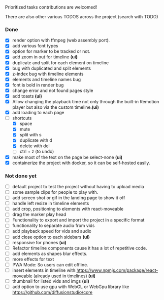 Prioritized tasks contributions are welcomed!

There are also other various TODOS across the project (search with TODO)

### Done 

- [x] render option with ffmpeg (web assembly port).
- [x] add various font types
- [x] option for marker to be tracked or not.
- [x] add zoom in out for timeline **(ui)**
- [x] duplicate and split for each element on timeline
- [x] bug with duplicated and split elements
- [x] z-index bug with timeline elements
- [x] elements and timeline names bug
- [x] font is bold in render bug
- [x] change error and not found pages style
- [x] add toasts **(ui)**
- [x] Allow changing the playback time not only through the built-in Remotion player but also via the custom timeline.**(ui)**
- [x] add loading to each page 
- [ ] shortcuts
	- [x] space
	- [x] mute
	- [x] split with s
	- [x] duplicate with d
	- [x] delete with del
	- [ ] ctrl + z (to undo)
- [x] make most of the text on the page be select-none **(ui)**
- [x] containerize the project with docker, so it can be self-hosted easily.

### Not done yet

- [ ] default project to test the project without having to upload media
- [ ] some sample clips for people to play with.
- [ ] add screen shot or gif in the landing page to show it off
- [ ] handle left resize in timeline elements
- [ ] add crop, positioning to elements with react-moveable
- [ ] drag the marker play head
- [ ] Functionality to export and import the project in a specific format
- [ ] functionality to separate audio from vids
- [ ] add playback speed for vids and audio
- [ ] add close option to each sidebars **(ui)**
- [ ] responsive for phones **(ui)**
- [ ] Refactor timeline components cause it has a lot of repetitive code.
- [ ] add elements as shapes blur effects.
- [ ] more effects for text
- [ ] PWA Mode: So users can edit offline.
- [ ] insert elements in timeline with https://www.npmjs.com/package/react-moveable (already used in timelines) **(ui)**
- [ ] thumbnail for listed vids and imgs **(ui)**
- [ ] add option to use gpu with WebGL or WebGpu library like https://github.com/diffusionstudio/core
